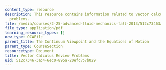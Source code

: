 ```yaml
---
content_type: resource
description: This resource contains information related to vector calculus review
  problems.
file: /media/courses/2-25-advanced-fluid-mechanics-fall-2013/512c73463ac46ec0895a20efc7b7b029_MIT2_25F13_vec_cal_re_pro.pdf
file_type: application/pdf
learning_resource_types: []
ocw_type: OCWFile
parent_title: The Continuum Viewpoint and the Equations of Motion
parent_type: CourseSection
resourcetype: Document
title: Vector Calculus Review Problems
uid: 512c7346-3ac4-6ec0-895a-20efc7b7b029
---
```

